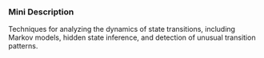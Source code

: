 ### Mini Description

Techniques for analyzing the dynamics of state transitions, including Markov models, hidden state inference, and detection of unusual transition patterns.
